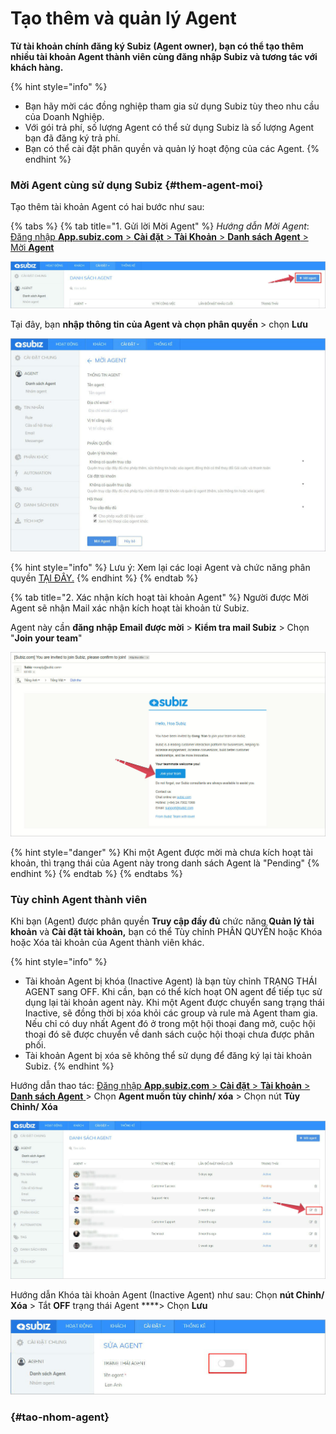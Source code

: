 # Tạo thêm và quản lý Agent

**Từ tài khoản chính đăng ký Subiz \(Agent owner\), bạn có thể tạo thêm nhiều tài khoản Agent thành viên cùng đăng nhập Subiz và tương tác với khách hàng.**

{% hint style="info" %}
* Bạn hãy mời các đồng nghiệp tham gia sử dụng Subiz tùy theo nhu cầu của Doanh Nghiệp.
* Với gói trả phí, số lượng Agent có thể sử dụng Subiz là số lượng Agent bạn đã đăng ký trả phí.
* Bạn có thể cài đặt phân quyền và quản lý hoạt động của các Agent.
{% endhint %}

### Mời Agent cùng sử dụng Subiz {#them-agent-moi}

Tạo thêm tài khoản Agent có hai bước như sau:

{% tabs %}
{% tab title="1. Gửi lời Mời Agent" %}
_Hướng dẫn Mời Agent_: [Đăng nhập **App.subiz.com** &gt;  **Cài đặt** &gt; **Tài Khoản** &gt; **Danh sách Agent** &gt; Mời **Agent**](https://app.subiz.com/settings/agents-invite)

![N&#xFA;t m&#x1EDD;i Agent m&#x1EDB;i](../../../.gitbook/assets/tao-moi-agent.jpg)

Tại đây, bạn **nhập thông tin của Agent và chọn phân quyền** &gt; chọn **Lưu**

![Nh&#x1EAD;p th&#xF4;ng tin Agent m&#x1EDB;i](../../../.gitbook/assets/nhap-thong-tin-agent.jpg)

{% hint style="info" %}
Lưu ý: Xem lại các loại Agent và chức năng phân quyền [TẠI ĐÂY.](https://subiz.gitbook.io/subiz-document/~/edit/primary/bat-dau-voi-subiz/untitled/quan-ly-agent/cac-loai-agent)
{% endhint %}
{% endtab %}

{% tab title="2. Xác nhận kích hoạt tài khoản Agent" %}
Người được Mời Agent sẽ nhận Mail xác nhận kích hoạt tài khoản từ Subiz. 

Agent này cần **đăng nhập Email được mời** &gt; **Kiểm tra mail Subiz** &gt; Chọn "**Join your team**"

![Email x&#xE1;c nh&#x1EAD;n k&#xED;ch ho&#x1EA1;t t&#xE0;i kho&#x1EA3;n](../../../.gitbook/assets/kich-hoat-agent.jpg)

{% hint style="danger" %}
Khi một Agent được mời mà chưa kích hoạt tài khoản, thì trạng thái của Agent này trong danh sách Agent là "Pending"
{% endhint %}
{% endtab %}
{% endtabs %}

### Tùy chỉnh Agent thành viên

Khi bạn \(Agent\) được phân quyền **Truy cập đầy đủ** chức năng **Quản lý tài khoản** và **Cài đặt tài khoản,** bạn có thể Tùy chỉnh PHÂN QUYỀN hoặc Khóa hoặc Xóa tài khoản của Agent thành viên khác.

{% hint style="info" %}
* Tài khoản Agent bị khóa \(Inactive Agent\) là bạn tùy chỉnh TRẠNG THÁI AGENT sang OFF.  Khi cần, bạn có thể kích hoạt ON agent để tiếp tục sử dụng lại tài khoản agent này.  Khi một Agent được chuyển sang trạng thái Inactive, sẽ đồng thời bị xóa khỏi các group và rule mà Agent tham gia. Nếu chỉ có duy nhất Agent đó ở trong một hội thoại đang mở, cuộc hội thoại đó sẽ được chuyển về danh sách cuộc hội thoại chưa được phân phối. 
* Tài khoản Agent bị xóa sẽ không thể sử dụng để đăng ký lại tài khoản Subiz. 
{% endhint %}

Hướng dẫn thao tác: [Đăng nhập **App.subiz.com** &gt; **Cài đặt** &gt; **Tài khoản** &gt; **Danh sách Agent** ](https://app.subiz.com/settings/agents-list)&gt; Chọn **Agent muốn tùy chỉnh/ xóa** &gt; Chọn nút **Tùy Chỉnh/ Xóa**

![T&#xF9;y ch&#x1EC9;nh th&#xF4;ng tin Agent](../../../.gitbook/assets/tuy-chinh-thong-tin-agent.jpg)

Hướng dẫn Khóa tài khoản Agent \(Inactive Agent\) như sau: Chọn **nút Chỉnh/ Xóa** &gt; Tắt **OFF** trạng thái Agent ****&gt; Chọn **Lưu** 

![Kh&#xF3;a t&#xE0;i kho&#x1EA3;n c&#x1EE7;a Agent](../../../.gitbook/assets/thay-doi-trang-thai-agent.jpg)





###  {#tao-nhom-agent}

